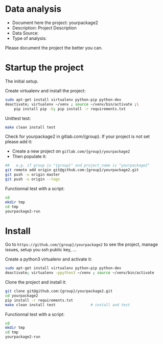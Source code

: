 # Data analysis
- Document here the project: yourpackage2
- Description: Project Description
- Data Source:
- Type of analysis:

Please document the project the better you can.

# Startup the project

The initial setup.

Create virtualenv and install the project:
```bash
sudo apt-get install virtualenv python-pip python-dev
deactivate; virtualenv ~/venv ; source ~/venv/bin/activate ;\
    pip install pip -U; pip install -r requirements.txt
```

Unittest test:
```bash
make clean install test
```

Check for yourpackage2 in gitlab.com/{group}.
If your project is not set please add it:

- Create a new project on `gitlab.com/{group}/yourpackage2`
- Then populate it:

```bash
##   e.g. if group is "{group}" and project_name is "yourpackage2"
git remote add origin git@github.com:{group}/yourpackage2.git
git push -u origin master
git push -u origin --tags
```

Functionnal test with a script:

```bash
cd
mkdir tmp
cd tmp
yourpackage2-run
```

# Install

Go to `https://github.com/{group}/yourpackage2` to see the project, manage issues,
setup you ssh public key, ...

Create a python3 virtualenv and activate it:

```bash
sudo apt-get install virtualenv python-pip python-dev
deactivate; virtualenv -ppython3 ~/venv ; source ~/venv/bin/activate
```

Clone the project and install it:

```bash
git clone git@github.com:{group}/yourpackage2.git
cd yourpackage2
pip install -r requirements.txt
make clean install test                # install and test
```
Functionnal test with a script:

```bash
cd
mkdir tmp
cd tmp
yourpackage2-run
```

